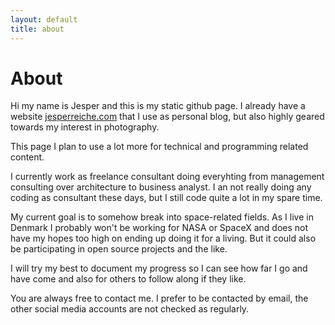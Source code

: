 ```yaml
---
layout: default
title: about
---
```


# About

Hi my name is Jesper and this is my static github page. I already have a website [jesperreiche.com](www.jesperreiche.com) that I use as personal blog, but also highly geared towards my interest in photography.

This page I plan to use a lot more for technical and programming related content.

I currently work as freelance consultant doing everyhting from management consulting over architecture to business analyst. I an not really doing any coding as consultant these days, but I still code quite a lot in my spare time.

My current goal is to somehow break into space-related fields. As I live in Denmark I probably won't be working for NASA or SpaceX and does not have my hopes too high on ending up doing it for a living. But it could also be participating in open source projects and the like.

I will try my best to document my progress so I can see how far I go and have come and also for others to follow along if they like.

You are always free to contact me. I prefer to be contacted by email, the other social media accounts are not checked as regularly.
